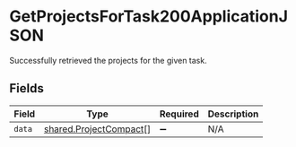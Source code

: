 # GetProjectsForTask200ApplicationJSON

Successfully retrieved the projects for the given task.


## Fields

| Field                                                            | Type                                                             | Required                                                         | Description                                                      |
| ---------------------------------------------------------------- | ---------------------------------------------------------------- | ---------------------------------------------------------------- | ---------------------------------------------------------------- |
| `data`                                                           | [shared.ProjectCompact](../../models/shared/projectcompact.md)[] | :heavy_minus_sign:                                               | N/A                                                              |